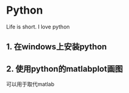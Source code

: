 # Python

Life is short. I love python

## 1. 在windows上安装python

## 2. 使用python的matlabplot画图

可以用于取代matlab